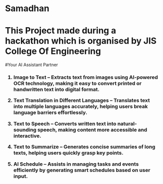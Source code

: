 # Samadhan
# This Project made during a hackathon which is organised by JIS College Of Engineering 
#Your AI Assistant Partner 
<h3 Here are short descriptions for each feature in your project:</h3>

1. Image to Text – Extracts text from images using AI-powered OCR technology, making it easy to convert printed or handwritten text into digital format.


2. Text Translation in Different Languages – Translates text into multiple languages accurately, helping users break language barriers effortlessly.


3. Text to Speech – Converts written text into natural-sounding speech, making content more accessible and interactive.


4. Text to Summarize – Generates concise summaries of long texts, helping users quickly grasp key points.


5. AI Schedule – Assists in managing tasks and events efficiently by generating smart schedules based on user input.
</h3>
